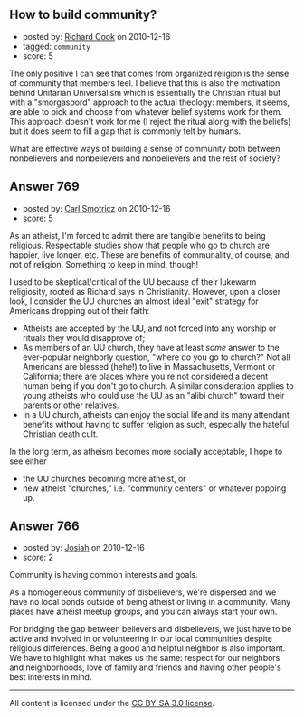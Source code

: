## How to build community?

- posted by: [Richard Cook](https://stackexchange.com/users/-1/65-richard-cook) on 2010-12-16
- tagged: `community`
- score: 5

The only positive I can see that comes from organized religion is the sense of community that members feel. I believe that this is also the motivation behind Unitarian Universalism which is essentially the Christian ritual but with a "smorgasbord" approach to the actual theology: members, it seems, are able to pick and choose from whatever belief systems work for them. This approach doesn't work for me (I reject the ritual along with the beliefs) but it does seem to fill a gap that is commonly felt by humans.

What are effective ways of building a sense of community both between nonbelievers and nonbelievers and nonbelievers and the rest of society?



## Answer 769

- posted by: [Carl Smotricz](https://stackexchange.com/users/-1/228-carl-smotricz) on 2010-12-16
- score: 5

As an atheist, I'm forced to admit there are tangible benefits to being religious. Respectable studies show that people who go to church are happier, live longer, etc. These are benefits of communality, of course, and not of religion. Something to keep in mind, though!

I used to be skeptical/critical of the UU because of their lukewarm religiosity, rooted as Richard says in Christianity. However, upon a closer look, I consider the UU churches an almost ideal "exit" strategy for Americans dropping out of their faith:

* Atheists are accepted by the UU, and not forced into any worship or rituals they would disapprove of;
* As members of an UU church, they have at least *some* answer to the ever-popular neighborly question, "where do you go to church?" Not all Americans are blessed (hehe!) to live in Massachusetts, Vermont or California; there are places where you're not considered a decent human being if you don't go to church. A similar consideration applies to young atheists who could use the UU as an "alibi church" toward their parents or other relatives.
* In a UU church, atheists can enjoy the social life and its many attendant benefits without having to suffer religion as such, especially the hateful Christian death cult.

In the long term, as atheism becomes more socially acceptable, I hope to see either

* the UU churches becoming more atheist, or
* new atheist "churches," i.e. "community centers" or whatever popping up.


## Answer 766

- posted by: [Josiah](https://stackexchange.com/users/-1/88-josiah) on 2010-12-16
- score: 2

Community is having common interests and goals. 

As a homogeneous community of disbelievers, we're dispersed and we have no local bonds outside of being atheist or living in a community. Many places have atheist meetup groups, and you can always start your own.

For bridging the gap between believers and disbelievers, we just have to be active and involved in or volunteering in our local communities despite religious differences. Being a good and helpful neighbor is also important. We have to highlight what makes us the same: respect for our neighbors and neighborhoods, love of family and friends and having other people's best interests in mind.



---

All content is licensed under the [CC BY-SA 3.0 license](https://creativecommons.org/licenses/by-sa/3.0/).

